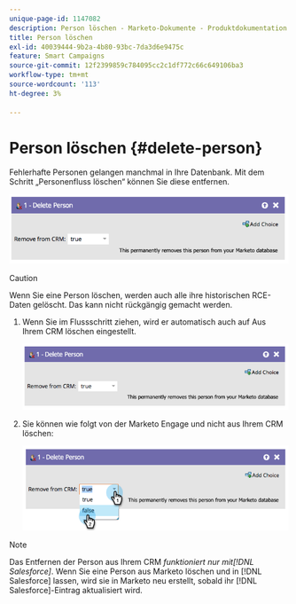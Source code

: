 ```yaml
---
unique-page-id: 1147082
description: Person löschen - Marketo-Dokumente - Produktdokumentation
title: Person löschen
exl-id: 40039444-9b2a-4b80-93bc-7da3d6e9475c
feature: Smart Campaigns
source-git-commit: 12f2399859c784095cc2c1df772c66c649106ba3
workflow-type: tm+mt
source-wordcount: '113'
ht-degree: 3%

---
```


# Person löschen {#delete-person}

Fehlerhafte Personen gelangen manchmal in Ihre Datenbank. Mit dem Schritt „Personenfluss löschen“ können Sie diese entfernen.

![](assets/delete-person-1.png)

>[!CAUTION]
>
>Wenn Sie eine Person löschen, werden auch alle ihre historischen RCE-Daten gelöscht. Das kann nicht rückgängig gemacht werden.

1. Wenn Sie im Flussschritt ziehen, wird er automatisch auch auf Aus Ihrem CRM löschen eingestellt.

   ![](assets/delete-person-2.png)

1. Sie können wie folgt von der Marketo Engage und nicht aus Ihrem CRM löschen:

   ![](assets/delete-person-3.png)

>[!NOTE]
>
>Das Entfernen der Person aus Ihrem CRM _funktioniert nur mit[!DNL Salesforce]_. Wenn Sie eine Person aus Marketo löschen und in [!DNL Salesforce] lassen, wird sie in Marketo neu erstellt, sobald ihr [!DNL Salesforce]-Eintrag aktualisiert wird.
